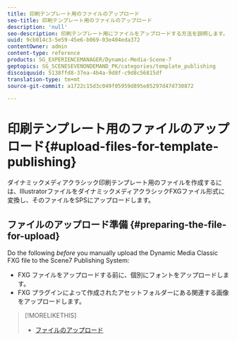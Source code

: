 ```yaml
---
title: 印刷テンプレート用のファイルのアップロード
seo-title: 印刷テンプレート用のファイルのアップロード
description: 'null'
seo-description: 印刷テンプレート用にファイルをアップロードする方法を説明します。
uuid: 9cb014c3-5e59-45e6-b069-03e404eda372
contentOwner: admin
content-type: reference
products: SG_EXPERIENCEMANAGER/Dynamic-Media-Scene-7
geptopics: SG_SCENESEVENONDEMAND_PK/categories/template_publishing
discoiquuid: 5138ffd8-37ea-4b4a-9d8f-c9d8c56815df
translation-type: tm+mt
source-git-commit: a1722c15d3c049f05959d895e85297d47d730872

---
```



# 印刷テンプレート用のファイルのアップロード{#upload-files-for-template-publishing}

ダイナミックメディアクラシック印刷テンプレート用のファイルを作成するには、IllustratorファイルをダイナミックメディアクラシックFXGファイル形式に変換し、そのファイルをSPSにアップロードします。

## ファイルのアップロード準備 {#preparing-the-file-for-upload}

Do the following *before* you manually upload the Dynamic Media Classic FXG file to the Scene7 Publishing System:

* FXG ファイルをアップロードする前に、個別にフォントをアップロードします。
* FXG プラグインによって作成されたアセットフォルダーにある関連する画像をアップロードします。

>[!MORELIKETHIS]
>
>* [ファイルのアップロード](uploading-files.md#uploading_your_files)

